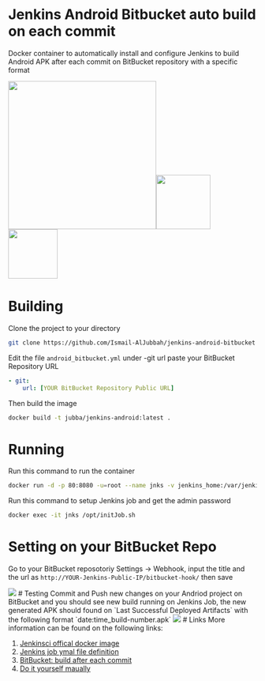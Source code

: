 # Jenkins Android Bitbucket auto build on each commit
Docker container to automatically install and configure Jenkins to build Android APK after each commit on BitBucket repository with a specific format

<img width="300" src="http://jenkins-ci.org/sites/default/files/jenkins_logo.png"/><img width="110" src="https://mir-s3-cdn-cf.behance.net/project_modules/disp/cc14679984981.560dd8d3aa5e4.png"/><img width="100" src="http://sdtimes.com/wp-content/uploads/2016/07/0722.sdt-atlassian.png"/>

# Building
Clone the project to your directory
```bash
git clone https://github.com/Ismail-AlJubbah/jenkins-android-bitbucket
```
Edit the file `android_bitbucket.yml` under -git url paste your BitBucket Repository URL
```yml
- git:
    url: [YOUR BitBucket Repository Public URL]
```
Then build the image
```bash
docker build -t jubba/jenkins-android:latest .
```
# Running
Run this command to run the container 
```bash
docker run -d -p 80:8080 -u=root --name jnks -v jenkins_home:/var/jenkins_home jubba/jenkins-android
```
Run this command to setup Jenkins job and get the admin password
```bash
docker exec -it jnks /opt/initJob.sh
```
# Setting on your BitBucket Repo
Go to your BitBucket reposotoriy Settings -> Webhook, input the title and the url as `http://YOUR-Jenkins-Public-IP/bitbucket-hook/` then save

<img src="http://static.imljh.com/bitbucket.png">
# Testing
Commit and Push new changes on your Andriod project on BitBucket and you should see new build running on Jenkins Job, the new generated APK should found on `Last Successful Deployed Artifacts` with the following format `date:time_build-number.apk` 

<img src="http://static.imljh.com/jenkins_job.png">
# Links
More information can be found on the following links:

1. [Jenkinsci offical docker image](https://github.com/jenkinsci/docker)
2. [Jenkins job ymal file definition](https://docs.openstack.org/infra/jenkins-job-builder/definition.html#modules)
3. [BitBucket: build after each commit](https://www.youtube.com/watch?v=nNaR5Q_pIa4)
4. [Do it yourself maually](https://www.digitalocean.com/community/tutorials/how-to-build-android-apps-with-jenkins)
 
   
